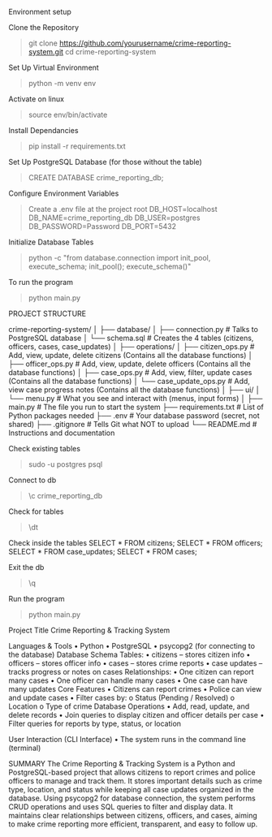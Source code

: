 Environment setup

Clone the Repository
> git clone https://github.com/yourusername/crime-reporting-system.git
> cd crime-reporting-system

Set Up Virtual Environment
> python -m venv env

Activate on linux
> source env/bin/activate

Install Dependancies 
> pip install -r requirements.txt

Set Up PostgreSQL Database (for those without the table)
> CREATE DATABASE crime_reporting_db;

Configure Environment Variables
> Create a .env file at the project root
DB_HOST=localhost
DB_NAME=crime_reporting_db
DB_USER=postgres
DB_PASSWORD=Password
DB_PORT=5432

 Initialize Database Tables
 > python -c "from database.connection import init_pool, execute_schema; init_pool(); execute_schema()"

 To run the program
 > python main.py

PROJECT STRUCTURE 

crime-reporting-system/
│
├── database/
│   ├── connection.py      # Talks to PostgreSQL database
│   └── schema.sql         # Creates the 4 tables (citizens, officers, cases, case_updates)
│
├── operations/
│   ├── citizen_ops.py     # Add, view, update, delete citizens (Contains all the database functions)
│   ├── officer_ops.py     # Add, view, update, delete officers (Contains all the database functions)
│   ├── case_ops.py        # Add, view, filter, update cases (Contains all the database functions)
│   └── case_update_ops.py # Add, view case progress notes (Contains all the database functions)
│
├── ui/
│   └── menu.py            # What you see and interact with (menus, input forms)
│
├── main.py                # The file you run to start the system
├── requirements.txt       # List of Python packages needed
├── .env                   # Your database password (secret, not shared)
├── .gitignore            # Tells Git what NOT to upload
└── README.md             # Instructions and documentation

Check existing tables
> sudo -u postgres psql

Connect to db
> \c crime_reporting_db

Check for tables
> \dt

Check inside the tables
SELECT * FROM citizens;
SELECT * FROM officers;
SELECT * FROM case_updates;
SELECT * FROM cases;

Exit the db
> \q

Run the program 
> python main.py


Project Title
Crime Reporting & Tracking System

Languages & Tools
•	Python
•	PostgreSQL
•	psycopg2 (for connecting to the database)
Database Schema
Tables:
•	citizens – stores citizen info
•	officers – stores officer info
•	cases – stores crime reports
•	case updates – tracks progress or notes on cases
Relationships:
•	One citizen can report many cases
•	One officer can handle many cases
•	One case can have many updates
Core Features
•	Citizens can report crimes
•	Police can view and update cases
•	Filter cases by:
o	Status (Pending / Resolved)
o	Location
o	Type of crime
 Database Operations
•	Add, read, update, and delete records
•	Join queries to display citizen and officer details per case
•	Filter queries for reports by type, status, or location


User Interaction (CLI Interface)
•	The system runs in the command line (terminal)


SUMMARY
The Crime Reporting & Tracking System is a Python and PostgreSQL-based project that allows citizens to report crimes and police officers to manage and track them. It stores important details such as crime type, location, and status while keeping all case updates organized in the database. Using psycopg2 for database connection, the system performs CRUD operations and uses SQL queries to filter and display data. It maintains clear relationships between citizens, officers, and cases, aiming to make crime reporting more efficient, transparent, and easy to follow up.
